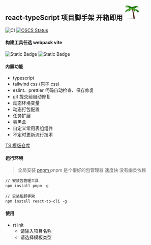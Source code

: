 ## react-typeScript 项目脚手架 开箱即用 ![Alt text](./img/0A152754.png)

![CI](https://github.com/Hitotsubashi/cicd-study/actions/workflows/ci.yml/badge.svg)
[![OSCS Status](https://www.oscs1024.com/platform/badge/wanpan11/react-template-cli.svg?size=small)](https://www.oscs1024.com/project/wanpan11/react-template-cli?ref=badge_small)

#### 构建工具任选 webpack vite

![Static Badge](https://img.shields.io/badge/webpack-black?logo=webpack&style=for-the-badge)
![Static Badge](https://img.shields.io/badge/vite-black?logo=vite&style=for-the-badge)

#### 内置功能

- typescript
- tailwind css (原子 css)
- eslint、prettier 代码自动检查、保存修复
- git 提交前自动修复
- 动态环境变量
- 动态打包配置
- 任务扩展
- 零黑盒
- 自定义常用表组组件
- 不定时更新流行技术

[TS 模版仓库](https://github.com/wanpan11/react-admin-tp)

#### 运行环境

> 全局安装 <a href="https://pnpm.io/"> pnpm </a>
> pnpm 是个很好的包管理器 速度快 没有幽灵依赖

```
// 安装包管理工具
npm install pnpm -g

// 安装包脚手架
npm install react-tp-cli -g
```

#### 使用

- rt init
  - 请输入项目名称
  - 请选择模板类型
